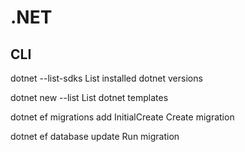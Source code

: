 # .NET


## CLI

dotnet --list-sdks
List installed dotnet versions

dotnet new --list
List dotnet templates


dotnet ef migrations add InitialCreate
Create migration

dotnet ef database update
Run migration
